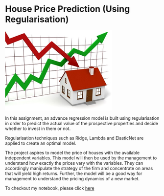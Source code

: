 
# House Price Prediction (Using Regularisation)
![enter image description here](https://github.com/rahulapiit/Machine-Learning-Python-Projects/blob/main/Predict%20House%20Prices%20using%20Regularization/house.jpg?raw=true)

In this assignment, an advance regression model is built using regularisation in order to predict the actual value of the prospective properties and decide whether to invest in them or not.

Regularisation techniques such as Ridge, Lambda and ElasticNet are applied to create an optimal model.

The project aspires to model the price of houses with the available independent variables. This model will then be used by the management to understand how exactly the prices vary with the variables. They can accordingly manipulate the strategy of the firm and concentrate on areas that will yield high returns. Further, the model will be a good way for management to understand the pricing dynamics of a new market.

To checkout my notebook, please click [here](https://github.com/rahulapiit/Machine-Learning-Python-Projects/blob/main/Predict%20House%20Prices%20using%20Regularization/Advance_Regression.ipynb)

